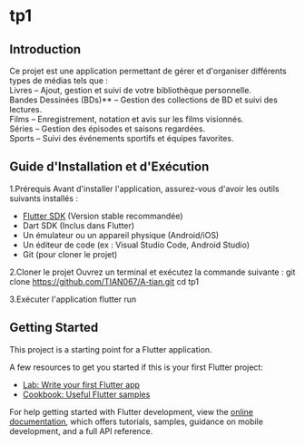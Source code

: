 # tp1
## Introduction
Ce projet est une application permettant de gérer et d'organiser différents types de médias tels que :  
 Livres – Ajout, gestion et suivi de votre bibliothèque personnelle.  
 Bandes Dessinées (BDs)** – Gestion des collections de BD et suivi des lectures.  
 Films – Enregistrement, notation et avis sur les films visionnés.  
 Séries – Gestion des épisodes et saisons regardées.  
 Sports – Suivi des événements sportifs et équipes favorites.  

## Guide d'Installation et d'Exécution
1.Prérequis
Avant d'installer l'application, assurez-vous d'avoir les outils suivants installés :
- [Flutter SDK](https://flutter.dev/docs/get-started/install) (Version stable recommandée)
- Dart SDK (Inclus dans Flutter)
- Un émulateur ou un appareil physique (Android/iOS)
- Un éditeur de code (ex : Visual Studio Code, Android Studio)
- Git (pour cloner le projet)

2.Cloner le projet
Ouvrez un terminal et exécutez la commande suivante :
git clone https://github.com/TIAN067/A-tian.git
cd tp1

3.Exécuter l'application
flutter run

## Getting Started

This project is a starting point for a Flutter application.

A few resources to get you started if this is your first Flutter project:

- [Lab: Write your first Flutter app](https://docs.flutter.dev/get-started/codelab)
- [Cookbook: Useful Flutter samples](https://docs.flutter.dev/cookbook)

For help getting started with Flutter development, view the
[online documentation](https://docs.flutter.dev/), which offers tutorials,
samples, guidance on mobile development, and a full API reference.
